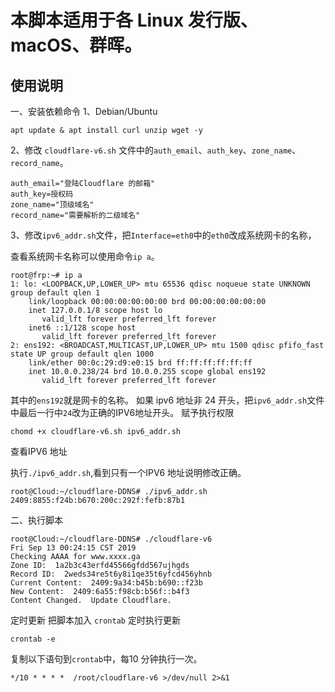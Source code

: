 # 本脚本适用于各 Linux 发行版、macOS、群晖。
## 使用说明
一、安装依赖命令
1、Debian/Ubuntu
```
apt update & apt install curl unzip wget -y
```
2、修改 `cloudflare-v6.sh` 文件中的`auth_email`、`auth_key`、`zone_name`、`record_name`。

```
auth_email="登陆Cloudflare 的邮箱"
auth_key=授权码
zone_name="顶级域名"
record_name="需要解析的二级域名"
```

3、修改`ipv6_addr.sh`文件，把`Interface=eth0`中的`eth0`改成系统网卡的名称，

查看系统网卡名称可以使用命令`ip a`。
```
root@frp:~# ip a
1: lo: <LOOPBACK,UP,LOWER_UP> mtu 65536 qdisc noqueue state UNKNOWN group default qlen 1
    link/loopback 00:00:00:00:00:00 brd 00:00:00:00:00:00
    inet 127.0.0.1/8 scope host lo
       valid_lft forever preferred_lft forever
    inet6 ::1/128 scope host 
       valid_lft forever preferred_lft forever
2: ens192: <BROADCAST,MULTICAST,UP,LOWER_UP> mtu 1500 qdisc pfifo_fast state UP group default qlen 1000
    link/ether 00:0c:29:d9:e0:15 brd ff:ff:ff:ff:ff:ff
    inet 10.0.0.238/24 brd 10.0.0.255 scope global ens192
       valid_lft forever preferred_lft forever
```
其中的`ens192`就是网卡的名称。
如果 ipv6 地址非 24 开头，把`ipv6_addr.sh`文件中最后一行中`24`改为正确的IPV6地址开头。
赋予执行权限
```
chomd +x cloudflare-v6.sh ipv6_addr.sh
```
查看IPV6 地址

执行`./ipv6_addr.sh`,看到只有一个IPV6 地址说明修改正确。
```
root@Cloud:~/cloudflare-DDNS# ./ipv6_addr.sh 
2409:8855:f24b:b670:200c:292f:fefb:87b1
```

二、执行脚本

```
root@Cloud:~/cloudflare-DDNS# ./cloudflare-v6
Fri Sep 13 00:24:15 CST 2019
Checking AAAA for www.xxxx.ga
Zone ID:  1a2b3c43erfd45566gfdd567ujhgds
Record ID:  2weds34re5t6y8i1qe35t6yfcd456yhnb
Current Content:  2409:9a34:b45b:b690::f23b
New Content:  2409:6a55:f98cb:b56f::b4f3
Content Changed.  Update Cloudflare.
```
定时更新
把脚本加入 `crontab` 定时执行更新


```
crontab -e
```
复制以下语句到`crontab`中，每10 分钟执行一次。

```
*/10 * * * *  /root/cloudflare-v6 >/dev/null 2>&1
```
